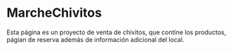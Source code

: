 # MarcheChivitos

Esta página es un proyecto de venta de chivitos, que contine los productos, págian de reserva además de información adicional del local.